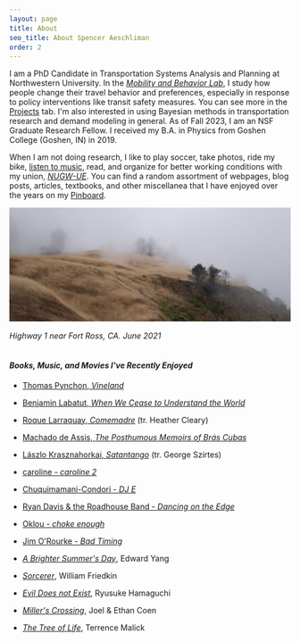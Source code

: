 ```yaml
---
layout: page
title: About
seo_title: About Spencer Aeschliman
order: 2
---
```


I am a PhD Candidate in Transportation Systems Analysis and Planning at Northwestern University. In the [*Mobility and Behavior Lab*](https://www.amandastathopoulos.com/), I study how people change their travel behavior and preferences, especially in response to policy interventions like transit safety measures. You can see more in the [Projects](/projects.html) tab. I'm also interested in using Bayesian methods in transportation research and demand modeling in general. As of Fall 2023, I am an NSF Graduate Research Fellow. I received my B.A. in Physics from Goshen College (Goshen, IN) in 2019. 

When I am not doing research, I like to play soccer, take photos, ride my bike, [listen to music](https://www.last.fm/user/aesch_spencer), read, and organize for better working conditions with my union, [*NUGW-UE*](https://nugradworkers.org/). You can find a random assortment of webpages, blog posts, articles, textbooks, and other miscellanea that I have enjoyed over the years on my [Pinboard](https://pinboard.in/u:spencerja). 


![cal_pic](assets/images/cal.jpg)

<figcaption class="about_img_caption"><i>Highway 1 near Fort Ross, CA. June 2021</i></figcaption>

<br>


#### *Books, Music, and Movies I've Recently Enjoyed*

- [Thomas Pynchon, *Vineland*](https://pilsencommunitybooks.com/item/BuTAPAkYq0GxMQfmCCofdA)
- [Benjamin Labatut, *When We Cease to Understand the World*](https://pilsencommunitybooks.com/item/1SqnOF0xZ8uZpDenXv-IIw)
- [Roque Larraquay, *Comemadre*](https://pilsencommunitybooks.com/item/dKS8YeszLFsyTw3PlhHynQ) (tr. Heather Cleary)
- [Machado de Assis, *The Posthumous Memoirs of Brás Cubas*](https://pilsencommunitybooks.com/item/rBSsMLeAZla6Y3iIwnZbaw)
- [Lászlo Krasznahorkai, *Satantango*](https://pilsencommunitybooks.com/item/hvTabYmi135thLyL2u7bjg) (tr. George Szirtes)

- [caroline - *caroline 2*](https://caroline.bandcamp.com/album/caroline-2)
- [Chuquimamani-Condori - *DJ E*](https://chuquimamani-condori.bandcamp.com/album/dj-e)
- [Ryan Davis & the Roadhouse Band - *Dancing on the Edge*](https://sophomorelounge.bandcamp.com/album/ryan-davis-the-roadhouse-band-dancing-on-the-edge)
- [Oklou - *choke enough*](https://oklou.bandcamp.com/album/choke-enough)
- [Jim O'Rourke - *Bad Timing*](https://jimorourke.bandcamp.com/album/bad-timing)

- [*A Brighter Summer's Day*](https://letterboxd.com/film/a-brighter-summer-day/), Edward Yang
- [*Sorcerer*](https://letterboxd.com/film/sorcerer/), William Friedkin
- [*Evil Does not Exist*](https://letterboxd.com/film/evil-does-not-exist/), Ryusuke Hamaguchi
- [*Miller's Crossing*](https://letterboxd.com/film/millers-crossing/), Joel & Ethan Coen
- [*The Tree of Life*](https://letterboxd.com/film/the-tree-of-life-2011/), Terrence Malick